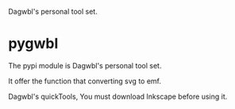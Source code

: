 Dagwbl's personal tool set.

# pygwbl

The pypi module is Dagwbl's personal tool set.  


It offer the function that converting svg to emf.  


Dagwbl's quickTools, You must download Inkscape before using it.
